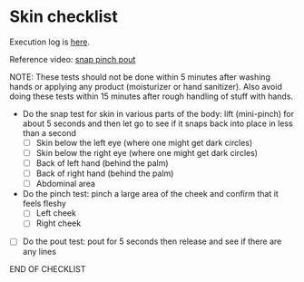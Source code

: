 # Skin checklist

Execution log is [here](../logs/skin-checklist-log.md).

Reference video: [snap pinch pout](https://www.youtube.com/watch?v=EU5WsUQ3lb0)

NOTE: These tests should not be done within 5 minutes after washing
hands or applying any product (moisturizer or hand sanitizer). Also
avoid doing these tests within 15 minutes after rough handling of
stuff with hands.

- Do the snap test for skin in various parts of the body: lift (mini-pinch) for about 5 seconds and then let go to see if it snaps back into place in less than a second
  - [ ] Skin below the left eye (where one might get dark circles)
  - [ ] Skin below the right eye (where one might get dark circles)
  - [ ] Back of left hand (behind the palm)
  - [ ] Back of right hand (behind the palm)
  - [ ] Abdominal area
- Do the pinch test: pinch a large area of the cheek and confirm that it feels fleshy
  - [ ] Left cheek
  - [ ] Right cheek
- [ ] Do the pout test: pout for 5 seconds then release and see if there are any lines

END OF CHECKLIST
